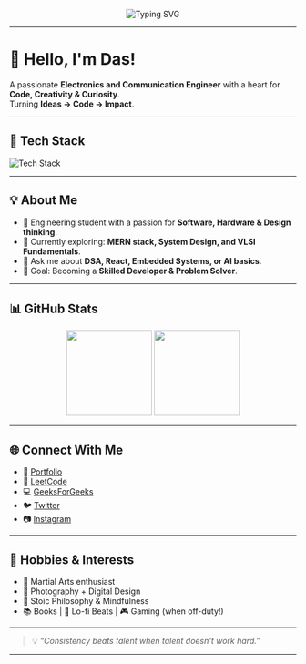 <p align="center">
  <img src="https://readme-typing-svg.demolab.com?font=Fira+Code&duration=3000&pause=1000&color=00FEEF&center=true&vCenter=true&multiline=true&width=435&height=80&lines=Hey+there!+I'm+Das.;A+Passionate+Developer+%26+Engineer.;Welcome+to+my+GitHub+Universe!+🚀" alt="Typing SVG" />
</p>

---

# 👋 Hello, I'm Das!

A passionate **Electronics and Communication Engineer** with a heart for **Code, Creativity & Curiosity**.  
Turning **Ideas → Code → Impact**.  

---

## 🚀 Tech Stack

<img src="https://skillicons.dev/icons?i=cpp,java,python,react,tailwind,git,github,linux,vscode,html,css,js" alt="Tech Stack" />

---

## 💡 About Me
- 🧠 Engineering student with a passion for **Software, Hardware & Design thinking**.
- 🔭 Currently exploring: **MERN stack, System Design, and VLSI Fundamentals**.
- 💬 Ask me about **DSA, React, Embedded Systems, or AI basics**.
- 🎯 Goal: Becoming a **Skilled Developer & Problem Solver**.

---

## 📊 GitHub Stats
<div align="center">
  <img src="https://github-readme-stats.vercel.app/api?username=YourGitHubUsername&show_icons=true&theme=radical" height="150"/>
  <img src="https://github-readme-stats.vercel.app/api/top-langs/?username=YourGitHubUsername&layout=compact&theme=radical" height="150"/>
</div>

---

## 🌐 Connect With Me
- 💼 [Portfolio](https://your-portfolio-link.com)
- 🏹 [LeetCode](https://leetcode.com/YourLeetCodeUsername/)
- 💻 [GeeksForGeeks](https://auth.geeksforgeeks.org/user/YourGFGUsername/)
- 🐦 [Twitter](https://twitter.com/YourTwitterHandle)  
- 📷 [Instagram](https://instagram.com/YourInstaHandle)  

---

## 🎯 Hobbies & Interests
- 🥋 Martial Arts enthusiast
- 📸 Photography + Digital Design
- 🧘 Stoic Philosophy & Mindfulness
- 📚 Books | 🎵 Lo-fi Beats | 🎮 Gaming (when off-duty!)

---

> 💡 *“Consistency beats talent when talent doesn't work hard.”*

---
